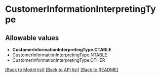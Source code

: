 # CustomerInformationInterpretingType


## Allowable values

* **CustomerInformationInterpretingType.CTABLE**
* CustomerInformationInterpretingType.NTABLE
* CustomerInformationInterpretingType.OTHER

[[Back to Model list]](../README.md#documentation-for-models) [[Back to API list]](../README.md#documentation-for-api-endpoints) [[Back to README]](../README.md)
